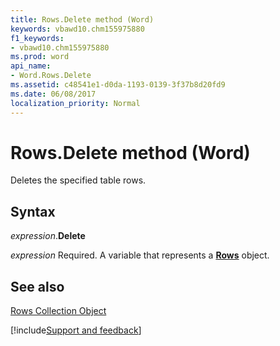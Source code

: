 ```yaml
---
title: Rows.Delete method (Word)
keywords: vbawd10.chm155975880
f1_keywords:
- vbawd10.chm155975880
ms.prod: word
api_name:
- Word.Rows.Delete
ms.assetid: c48541e1-d0da-1193-0139-3f37b8d20fd9
ms.date: 06/08/2017
localization_priority: Normal
---
```



# Rows.Delete method (Word)

Deletes the specified table rows.


## Syntax

_expression_.**Delete**

_expression_ Required. A variable that represents a **[Rows](Word.Rows.md)** object.


## See also


[Rows Collection Object](Word.rows.md)

[!include[Support and feedback](~/includes/feedback-boilerplate.md)]